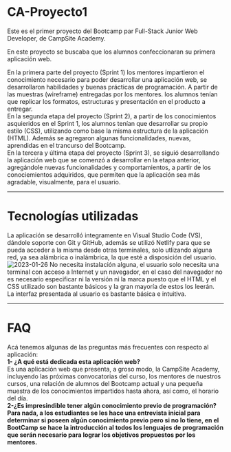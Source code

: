 # CA-Proyecto1
Este es el primer proyecto del Bootcamp par Full-Stack Junior Web Developer, de CampSite Academy.

En este proyecto se buscaba que los alumnos confeccionaran su primera aplicación web.

En la primera parte del proyecto (Sprint 1) los mentores impartieron el conocimiento necesario para poder desarrollar una 
aplicación web, se desarrollaron habilidades y buenas prácticas de programación. A partir de las muestras (wireframe) entregadas por los mentores. los alumnos tenían que replicar los formatos, estructuras y presentación en el producto a entregar. <br />
En la segunda etapa del proyecto (Sprint 2), a partir de los conocimientos asquieridos en el Sprint 1, los alumnos tenían que
desarrollar su propio estilo (CSS), utilizando como base la misma estructura de la aplicación (HTML). Además se agregaron algunas funcionalidades, nuevas, aprendidas en el trancurso del Bootcamp. <br />
En la tercera y última etapa del proyecto (Sprint 3), se siguió desarrollando la aplicación web que se comenzó a desarrollar en la etapa anterior, agregándole nuevas funcionalidades y comportamientos, a partir de los conociemientos adquiridos, que permiten que la aplicación sea más agradable, visualmente, para el usuario.
***
# Tecnologías utilizadas
La aplicación se desarrolló integramente en Visual Studio Code (VS), dándole soporte con Git y GitHub, además se utilizó Netlify para que se pueda acceder a la misma desde otras terminales, solo utlizando alguna red, ya sea alámbrica o inalámbrica, la que esté a disposición del usuario.
![2023-01-26](https://user-images.githubusercontent.com/122996393/214786196-f57ebecc-478d-498f-a51f-1fc6dff35f61.png)
No necesita instalación alguna, el usuario solo necesita una terminal con acceso a Internet y un navegador, en el caso del navegador no es necesario especificar ni la versión ni la marca puesto que el HTML y el CSS utilizado son bastante básicos y la gran mayoría de estos los leerán. <br />
La interfaz presentada al usuario es bastante básica e intuitiva.
***
# FAQ
Acá tenemos algunas de las preguntas más frecuentes con respecto al aplicación:<br />
<b>1- ¿A qué está dedicada esta aplicación web?</b> <br />
Es una aplicación web que presenta, a groso modo, la CampSite Academy, incluyendo las próximas convocatorias del curso, los mentores de nuestros cursos, una relación de alumnos del Bootcamp actual y una pequeña muestra de los conocimientos impartidos hasta ahora, así como, el horario del día. <br />
<b>2-¿Es impresindible tener algún conocimiento previo de programación?
Para nada, a los estudiantes se les hace una entrevista inicial para determinar si poseen algún conocimiento previo pero si no lo tiene, en el BootCamp se hace la introducción al todos los lenguajes de programación que serán necesario para lograr los objetivos propuestos por los mentores.
